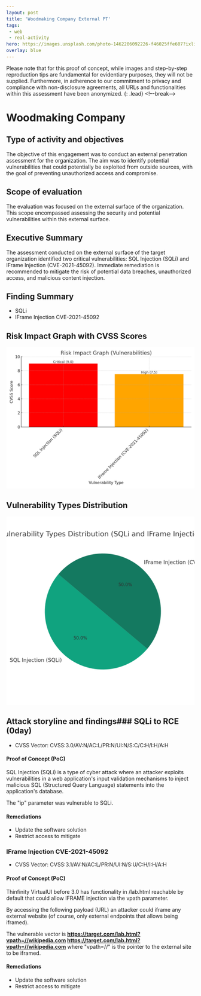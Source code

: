 ```yaml
---
layout: post
title: 'Woodmaking Company External PT'
tags:
 - web
 - real-activity
hero: https://images.unsplash.com/photo-1462206092226-f46025ffe607?ixlib=rb-4.0.3&ixid=M3wxMjA3fDB8MHxwaG90by1wYWdlfHx8fGVufDB8fHx8fA%3D%3D&auto=format&fit=crop&w=1474&q=80
overlay: blue
---
```


Please note that for this proof of concept, while images and step-by-step reproduction tips are fundamental for evidentiary purposes, they will not be supplied. Furthermore, in adherence to our commitment to privacy and compliance with non-disclosure agreements, all URLs and functionalities within this assessment have been anonymized. {: .lead} <!–-break-–>

# Woodmaking Company

## Type of activity and objectives
The objective of this engagement was to conduct an external penetration assessment for the organization. The aim was to identify potential vulnerabilities that could potentially be exploited from outside sources, with the goal of preventing unauthorized access and compromise.
## Scope of evaluation
The evaluation was focused on the external surface of the organization. This scope encompassed assessing the security and potential vulnerabilities within this external surface.
## Executive Summary
The assessment conducted on the external surface of the target organization identified two critical vulnerabilities: SQL Injection (SQLi) and IFrame Injection (CVE-2021-45092). 
Immediate remediation is recommended to mitigate the risk of potential data breaches, unauthorized access, and malicious content injection.
## Finding Summary
- SQLi 
- IFrame Injection CVE-2021-45092
## Risk Impact Graph with CVSS Scores

![](https://raw.githubusercontent.com/blitz0p3rations/blitz0p3rations.github.io/master/uploads/id25.png)

## Vulnerability Types Distribution

![](https://raw.githubusercontent.com/blitz0p3rations/blitz0p3rations.github.io/master/uploads/id26.png)

## Attack storyline and findings### SQLi to RCE (0day)
- CVSS Vector: CVSS:3.0/AV:N/AC:L/PR:N/UI:N/S:C/C:H/I:H/A:H
#### Proof of Concept (PoC) 
SQL Injection (SQLi) is a type of cyber attack where an attacker exploits vulnerabilities in a web application's input validation mechanisms to inject malicious SQL (Structured Query Language) statements into the application's database. 

The "ip" parameter was vulnerable to SQLi.

#### Remediations
- Update the software solution
- Restrict access to mitigate
### IFrame Injection CVE-2021-45092
- CVSS Vector: CVSS:3.1/AV:N/AC:L/PR:N/UI:N/S:U/C:H/I:H/A:H
#### Proof of Concept (PoC) 
Thinfinity VirtualUI before 3.0 has functionality in /lab.html reachable by default that could allow IFRAME injection via the vpath parameter.

By accessing the following payload (URL) an attacker could iframe any external website (of course, only external endpoints that allows being iframed).

The vulnerable vector is **https://target.com/lab.html?vpath=//wikipedia.com <https://target.com/lab.html?vpath=//wikipedia.com>** where "vpath=//" is the pointer to the external site to be iframed.
#### Remediations
- Update the software solution
- Restrict access to mitigate
